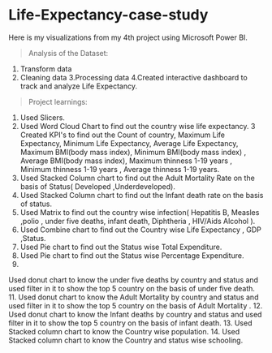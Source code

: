 # Life-Expectancy-case-study
Here is my visualizations from my 4th project using Microsoft Power BI.
>Analysis of the Dataset:
1. Transform data
2. Cleaning data
3.Processing data
4.Created interactive dashboard to track and analyze Life Expectancy.
>Project learnings:
1. Used Slicers.
2. Used Word Cloud Chart to find out the country wise life expectancy.
3 Created KPI's to find out the Count of country, Maximum Life Expectancy, Minimum Life Expectancy, Average Life Expectancy, Maximum BMI(body mass index), Minimum BMI(body mass index) , Average BMI(body mass index), Maximum thinness 1-19 years , Minimum thinness 1-19 years , Average thinness 1-19 years.
4. Used Stacked Column chart to find out the Adult Mortality Rate on the basis of Status( Developed ,Underdeveloped).
5. Used Stacked Column chart to find out the Infant death rate on the basis of status.
6. Used Matrix to find out the country wise infection( Hepatitis B, Measles ,polio , under five deaths, infant death, Diphtheria , HIV/Aids Alcohol ).
7. Used Combine chart to find out the Country wise Life Expectancy , GDP ,Status.
8. Used Pie chart to find out the Status wise Total Expenditure.
9. Used Pie chart to find out the Status wise Percentage Expenditure.
10.
Used donut chart to know the under five deaths by country and status and used filter in it to show the top 5 country on the basis of under five death.
11. Used donut chart to know the Adult Mortality by country and status and used filter in it to show the top 5 country on the basis of Adult Mortality .
12. Used donut chart to know the Infant deaths by country and status and used filter in it to show the top 5 country on the basis of infant death.
13. Used Stacked column chart to know the Country wise population.
14. Used Stacked column chart to know the Country and status wise schooling.
